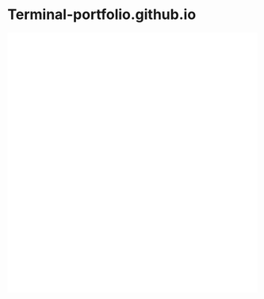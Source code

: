 # Terminal-portfolio.github.io
![Pagespeed](https://github.com/arkapg211002/arkapg211002/blob/main/metrics.plugin.terminalpage.screenshot.svg)
